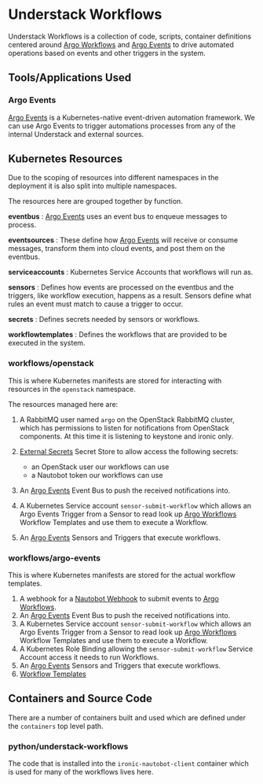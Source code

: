 # Understack Workflows

Understack Workflows is a collection of code, scripts, container definitions
centered around [Argo Workflows][argo-wf] and [Argo Events][argo-events] to
drive automated operations based on events and other triggers in the system.

## Tools/Applications Used

### Argo Events

[Argo Events][argo-events] is a Kubernetes-native event-driven automation framework.
We can use Argo Events to trigger automations processes from any of the internal
Understack and external sources.

## Kubernetes Resources

Due to the scoping of resources into different namespaces in the deployment
it is also split into multiple namespaces.

The resources here are grouped together by function.

**eventbus**
: [Argo Events][argo-events] uses an event bus to enqueue messages to process.

**eventsources**
: These define how [Argo Events][argo-events] will receive or consume messages,
  transform them into cloud events, and post them on the eventbus.

**serviceaccounts**
: Kubernetes Service Accounts that workflows will run as.

**sensors**
: Defines how events are processed on the eventbus and the triggers, like workflow
  execution, happens as a result. Sensors define what rules an event must match to
  cause a trigger to occur.

**secrets**
: Defines secrets needed by sensors or workflows.

**workflowtemplates**
: Defines the workflows that are provided to be executed in the system.

### workflows/openstack

This is where Kubernetes manifests are stored for interacting with
resources in the `openstack` namespace.

The resources managed here are:

1. A RabbitMQ user named `argo` on the OpenStack RabbitMQ cluster, which has
permissions to listen for notifications from OpenStack components. At this
time it is listening to keystone and ironic only.
1. [External Secrets][eso] Secret Store to allow access the
   following secrets:

    - an OpenStack user our workflows can use
    - a Nautobot token our workflows can use

1. An [Argo Events][argo-events] Event Bus
to push the received notifications into.
1. A Kubernetes Service account `sensor-submit-workflow` which
allows an Argo Events Trigger from a Sensor to read look up
[Argo Workflows][argo-wf] Workflow Templates and use them to
execute a Workflow.
1. An [Argo Events][argo-events] Sensors and Triggers that
execute workflows.

### workflows/argo-events

This is where Kubernetes manifests are stored for the actual workflow
templates.

1. A webhook for a [Nautobot Webhook][nb-webhook] to submit events to [Argo Workflows][argo-wf].
1. An [Argo Events][argo-events] Event Bus to push the received notifications into.
1. A Kubernetes Service account `sensor-submit-workflow` which
allows an Argo Events Trigger from a Sensor to read look up
[Argo Workflows][argo-wf] Workflow Templates and use them to
execute a Workflow.
1. A Kubernetes Role Binding allowing the `sensor-submit-workflow`
Service Account access it needs to run Workflows.
1. An [Argo Events][argo-events] Sensors and Triggers that
execute workflows.
1. [Workflow Templates](./workflows/argo-events.md)

## Containers and Source Code

There are a number of containers built and used which are defined under
the `containers` top level path.

### python/understack-workflows

The code that is installed into the `ironic-nautobot-client` container
which is used for many of the workflows lives here.

[argo-events]: <https://argoproj.github.io/argo-events/>
[argo-wf]: <https://argo-workflows.readthedocs.io/en/latest/>
[eso]: <https://external-secrets.io>
[nb-webhook]: <https://docs.nautobot.com/projects/core/en/stable/user-guide/platform-functionality/webhook/>
